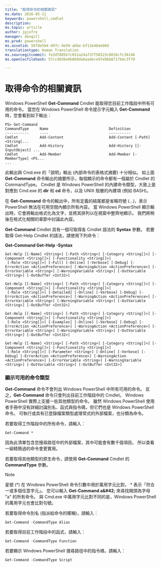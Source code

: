 ```yaml
---
title: "取得命令的相關資訊"
ms.date: 2016-05-11
keywords: powershell,cmdlet
description: 
ms.topic: article
author: jpjofre
manager: dongill
ms.prod: powershell
ms.assetid: 56f8e5b4-d97c-4e59-abbe-bf13e464eb0d
translationtype: Human Translation
ms.sourcegitcommit: fe3d7885b7c031a24a737f58523c8018cfc36146
ms.openlocfilehash: 57ccd656e0b869da8aadece97e9bb871764c3f70

---
```


# 取得命令的相關資訊
Windows PowerShell **Get-Command** Cmdlet 能取得您目前工作階段中所有可用的命令。 當您在 Windows PowerShell 命令提示字元輸入 **Get-Command** 時，您會看到如下輸出：

```
PS> Get-Command
CommandType     Name                            Definition
-----------     ----                            ----------
Cmdlet          Add-Content                     Add-Content [-Path] <String[...
Cmdlet          Add-History                     Add-History [[-InputObject] ...
Cmdlet          Add-Member                      Add-Member [-MemberType] <PS...
...
```

此輸出與 Cmd.exe 的「說明」輸出 (內部命令的表格式摘要) 十分相似。 如上面 **Get-Command** 命令輸出的摘要所示，每個顯示的命令都有一個屬於 Cmdlet 的 CommandType。 Cmdlet 是 Windows PowerShell 的內建命令類型，大致上是對應到 Cmd.exe 的 **dir** 和 **cd** 命令，以及 UNIX 殼層的內建項 (例如 BASH)。

在 **Get-Command** 命令的輸出中，所有定義的結尾都是省略符號 (...)，表示 PowerShell 無法在可用空間內顯示所有內容。 當 Windows PowerShell 顯示輸出時，它會將輸出格式化為文字，並將其排列以在視窗中整齊地顯示。 我們將稍後在格式化相關的章節中討論此內容。

**Get-Command** Cmdlet 具有一個可取得各 Cmdlet 語法的 **Syntax** 參數。 若要取得 Get-Help Cmdlet 的語法，請使用下列命令：

**Get-Command Get-Help -Syntax**

```
Get-Help [[-Name] <String>] [-Path <String>] [-Category <String[]>] [-Component <String[]>] [-Functionality <String[]>]
 [-Role <String[]>] [-Full] [-Online] [-Verbose] [-Debug] [-ErrorAction <ActionPreference>] [-WarningAction <ActionPreference>] [-ErrorVariable <String>] [-WarningVariable <String>] [-OutVariable <String>] [-OutBuffer <Int32>]

Get-Help [[-Name] <String>] [-Path <String>] [-Category <String[]>] [-Component <String[]>] [-Functionality <String[]>]
 [-Role <String[]>] [-Detailed] [-Online] [-Verbose] [-Debug] [-ErrorAction <ActionPreference>] [-WarningAction <ActionPreference>] [-ErrorVariable <String>] [-WarningVariable <String>] [-OutVariable <String>] [-OutBuffer <Int32>]

Get-Help [[-Name] <String>] [-Path <String>] [-Category <String[]>] [-Component <String[]>] [-Functionality <String[]>]
 [-Role <String[]>] [-Examples] [-Online] [-Verbose] [-Debug] [-ErrorAction <ActionPreference>] [-WarningAction <ActionPreference>] [-ErrorVariable <String>] [-WarningVariable <String>] [-OutVariable <String>] [-OutBuffer <Int32>]

Get-Help [[-Name] <String>] [-Path <String>] [-Category <String[]>] [-Component <String[]>] [-Functionality <String[]>]
 [-Role <String[]>] [-Parameter <String>] [-Online] [-Verbose] [-Debug] [-ErrorAction <ActionPreference>] [-WarningAction <ActionPreference>] [-ErrorVariable <String>] [-WarningVariable <String>] [-OutVariable <String>] [-OutBuffer <Int32>]
```

### 顯示可用的命令類型
**Get-Command** 命令不會列出 Windows PowerShell 中所有可用的命令。 反之，**Get-Command** 命令只會列出目前工作階段中的 Cmdlet。 Windows PowerShell 實際上支援一些其他類型的命令。 雖然 Windows PowerShell 使用者手冊中沒有詳細討論別名、函式與指令碼，但它們也是 Windows PowerShell 命令。 可執行或具有已登錄檔案類型處理常式的外部檔案，也分類為命令。

若要取得工作階段中的所有命令，請輸入：

```
Get-Command *
```

因為此清單包含您搜尋路徑中的外部檔案，其中可能會有數千個項目。 所以查看一組精簡過的命令會更實用。

若要取得其他類型的原生命令，請使用 **Get-Command** Cmdlet 的 **CommandType** 參數。

> [!NOTE]
> 星號 (\*) 在 Windows PowerShell 命令引數中用於萬用字元比對。 \* 表示「符合一或多個任意字元」。 您可以輸入 **Get-Command a\&#42;** 來尋找開頭為字母 "a" 的所有命令。 與 Cmd.exe 中萬用字元比對不同的是，Windows PowerShell 的萬用字元也會比對句號。

若要取得命令別名 (指派給命令的暱稱)，請輸入：

```
Get-Command -CommandType Alias
```

若要取得目前工作階段中的函式，請輸入：

```
Get-Command -CommandType Function
```

若要顯示 Windows PowerShell 搜尋路徑中的指令碼，請輸入：

```
Get-Command -CommandType Script
```




<!--HONumber=Oct16_HO1-->


